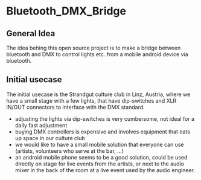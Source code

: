 # Bluetooth_DMX_Bridge

## General Idea
The idea behing this open source project is to make a bridge between bluetooth and DMX to control lights etc. from a mobile android device via bluetooth.

## Initial usecase
The initial usecase is the Strandgut culture club in Linz, Austria, where we have a small stage with a few lights, that have dip-switches and XLR IN/OUT connectors to interface with the DMX standard.
* adjusting the lights via dip-switches is very cumbersome, not ideal for a daily fast adjustment
* buying DMX controllers is expensive and involves equipment that eats up space in our culture club
* we would like to have a small mobile solution that everyone can use (artists, volunteers who serve at the bar, ...)
* an android mobile phone seems to be a good solution, could be used directly on stage for live events from the artists, or next to the audio mixer in the back of the room at a live event used by the audio engineer.


